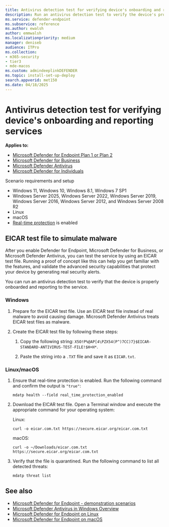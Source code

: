 ```yaml
---
title: Antivirus detection test for verifying device's onboarding and reporting services
description: Run an antivirus detection test to verify the device's proper onboarding and reporting to the service.
ms.service: defender-endpoint
ms.subservice: reference
ms.author: ewalsh
author: emmwalsh
ms.localizationpriority: medium
manager: deniseb
audience: ITPro
ms.collection: 
- m365-security
- tier3
- mde-macos
ms.custom: admindeeplinkDEFENDER
ms.topic: install-set-up-deploy
search.appverid: met150
ms.date: 04/18/2025
---
```


# Antivirus detection test for verifying device's onboarding and reporting services

**Applies to:**

- [Microsoft Defender for Endpoint Plan 1 or Plan 2](microsoft-defender-endpoint.md)
- [Microsoft Defender for Business](https://www.microsoft.com/security/business/endpoint-security/microsoft-defender-business)
- [Microsoft Defender Antivirus](microsoft-defender-antivirus-windows.md)
- [Microsoft Defender for Individuals](https://www.microsoft.com/en-us/microsoft-365/microsoft-defender-for-individuals?msockid=0f1c3b9963366db31ba02e78621b6c1e#Overview)

Scenario requirements and setup

- Windows 11, Windows 10, Windows 8.1, Windows 7 SP1
- Windows Server 2025, Windows Server 2022, Windows Server 2019, Windows Server 2016, Windows Server 2012, and Windows Server 2008 R2
- Linux
- macOS
- [Real-time protection](/defender-endpoint/configure-real-time-protection-microsoft-defender-antivirus) is enabled

## EICAR test file to simulate malware

After you enable Defender for Endpoint, Microsoft Defender for Business, or Microsoft Defender Antivirus, you can test the service by using an EICAR test file. Running a proof of concept like this can help you get familiar with the features, and validate the advanced security capabilities that protect your device by generating real security alerts.

You can run an antivirus detection test to verify that the device is properly onboarded and reporting to the service. 

### Windows

1. Prepare for the EICAR test file. Use an EICAR test file instead of real malware to avoid causing damage. Microsoft Defender Antivirus treats EICAR test files as malware.
      
2. Create the EICAR test file by following these steps:

   1. Copy the following string: `X5O!P%@AP[4\PZX54(P^)7CC)7}$EICAR-STANDARD-ANTIVIRUS-TEST-FILE!$H+H*`.
   
   2. Paste the string into a `.TXT` file and save it as `EICAR.txt`.
            
### Linux/macOS

1. Ensure that real-time protection is enabled. Run the following command and confirm the output is `"true"`:

   ```
   mdatp health --field real_time_protection_enabled
   ```

2. Download the EICAR test file. Open a Terminal window and execute the appropriate command for your operating system:

   Linux:
   
   ```
   curl -o eicar.com.txt https://secure.eicar.org/eicar.com.txt
   ```
   
   macOS:
   
   ```
   curl -o ~/Downloads/eicar.com.txt https://secure.eicar.org/eicar.com.txt
   ```

3. Verify that the file is quarantined. Run the following command to list all detected threats:

   ```
   mdatp threat list
   ```

## See also

- [Microsoft Defender for Endpoint - demonstration scenarios](defender-endpoint-demonstrations.md)  
- [Microsoft Defender Antivirus in Windows Overview](microsoft-defender-antivirus-windows.md)  
- [Microsoft Defender for Endpoint on Linux](microsoft-defender-endpoint-linux.md)  
- [Microsoft Defender for Endpoint on macOS](microsoft-defender-endpoint-mac.md)